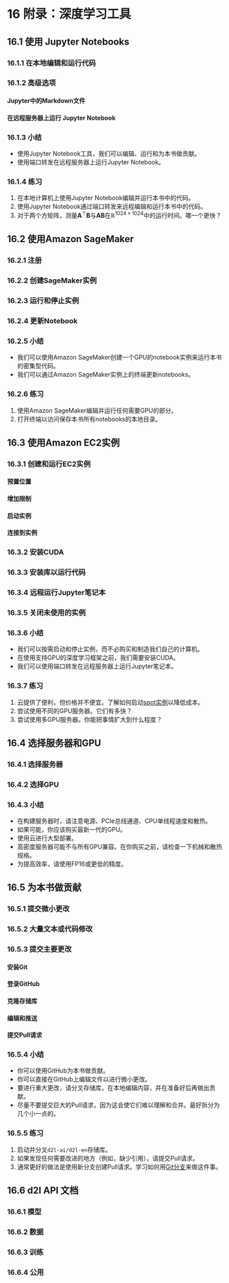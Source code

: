 # 16 附录：深度学习工具

## 16.1 使用 Jupyter Notebooks

### 16.1.1 在本地编辑和运行代码

### 16.1.2 高级选项

#### Jupyter中的Markdown文件

#### 在远程服务器上运行 Jupyter Notebook

### 16.1.3 小结

* 使用Jupyter Notebook工具，我们可以编辑、运行和为本书做贡献。
* 使用端口转发在远程服务器上运行Jupyter Notebook。

### 16.1.4 练习

1. 在本地计算机上使用Jupyter Notebook编辑并运行本书中的代码。
1. 使用Jupyter Notebook通过端口转发来远程编辑和运行本书中的代码。
1. 对于两个方矩阵，测量$\mathbf{A}^\top \mathbf{B}$与$\mathbf{A} \mathbf{B}$在$\mathbb{R}^{1024 \times 1024}$中的运行时间。哪一个更快？



## 16.2 使用Amazon SageMaker

### 16.2.1 注册

### 16.2.2 创建SageMaker实例

### 16.2.3 运行和停止实例

### 16.2.4 更新Notebook

### 16.2.5 小结

* 我们可以使用Amazon SageMaker创建一个GPU的notebook实例来运行本书的密集型代码。
* 我们可以通过Amazon SageMaker实例上的终端更新notebooks。

### 16.2.6 练习

1. 使用Amazon SageMaker编辑并运行任何需要GPU的部分。
1. 打开终端以访问保存本书所有notebooks的本地目录。




## 16.3 使用Amazon EC2实例

### 16.3.1 创建和运行EC2实例

#### 预置位置

#### 增加限制

#### 启动实例

#### 连接到实例

### 16.3.2 安装CUDA

### 16.3.3 安装库以运行代码

### 16.3.4 远程运行Jupyter笔记本

### 16.3.5 关闭未使用的实例

### 16.3.6 小结

* 我们可以按需启动和停止实例，而不必购买和制造我们自己的计算机。
* 在使用支持GPU的深度学习框架之前，我们需要安装CUDA。
* 我们可以使用端口转发在远程服务器上运行Jupyter笔记本。

### 16.3.7 练习

1. 云提供了便利，但价格并不便宜。了解如何启动[spot实例](https://aws.amazon.com/ec2/spot/)以降低成本。
1. 尝试使用不同的GPU服务器。它们有多快？
1. 尝试使用多GPU服务器。你能把事情扩大到什么程度？






## 16.4 选择服务器和GPU

### 16.4.1 选择服务器

### 16.4.2 选择GPU

### 16.4.3 小结

* 在构建服务器时，请注意电源、PCIe总线通道、CPU单线程速度和散热。
* 如果可能，你应该购买最新一代的GPU。
* 使用云进行大型部署。
* 高密度服务器可能不与所有GPU兼容。在你购买之前，请检查一下机械和散热规格。
* 为提高效率，请使用FP16或更低的精度。


## 16.5 为本书做贡献

### 16.5.1 提交微小更改

### 16.5.2 大量文本或代码修改

### 16.5.3 提交主要更改

#### 安装Git

#### 登录GitHub

#### 克隆存储库

#### 编辑和推送

#### 提交Pull请求

### 16.5.4 小结

* 你可以使用GitHub为本书做贡献。
* 你可以直接在GitHub上编辑文件以进行微小更改。
* 要进行重大更改，请分叉存储库，在本地编辑内容，并在准备好后再做出贡献。
* 尽量不要提交巨大的Pull请求，因为这会使它们难以理解和合并。最好拆分为几个小一点的。

### 16.5.5 练习

1. 启动并分叉`d2l-ai/d2l-en`存储库。
1. 如果发现任何需要改进的地方（例如，缺少引用），请提交Pull请求。
1. 通常更好的做法是使用新分支创建Pull请求。学习如何用[Git分支](https://git-scm.com/book/en/v2/Git-Branching-Branches-in-a-Nutshell)来做这件事。


## 16.6 d2l API 文档

### 16.6.1 模型

### 16.6.2 数据

### 16.6.3 训练

### 16.6.4 公用

